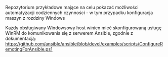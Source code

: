 Repozytorium przykładowe mające na celu pokazać możliwości automatyzacji codziennych czynności - w tym przypadku konfiguracja maszyn z rozdziny Windows

Każdy obsługiwany Windowsowy host winien mieć skonfigurowaną usługę WinRM do komunikowania się z serwerem Ansible, zgodnie z dokumentacją:
https://github.com/ansible/ansible/blob/devel/examples/scripts/ConfigureRemotingForAnsible.ps1

